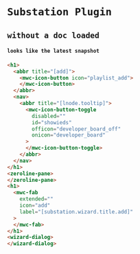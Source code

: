 # `Substation Plugin`

## `without a doc loaded`

####   `looks like the latest snapshot`

```html
<h1>
  <abbr title="[add]">
    <mwc-icon-button icon="playlist_add">
    </mwc-icon-button>
  </abbr>
  <nav>
    <abbr title="[lnode.tooltip]">
      <mwc-icon-button-toggle
        disabled=""
        id="showieds"
        officon="developer_board_off"
        onicon="developer_board"
      >
      </mwc-icon-button-toggle>
    </abbr>
  </nav>
</h1>
<zeroline-pane>
</zeroline-pane>
<h1>
  <mwc-fab
    extended=""
    icon="add"
    label="[substation.wizard.title.add]"
  >
  </mwc-fab>
</h1>
<wizard-dialog>
</wizard-dialog>

```

